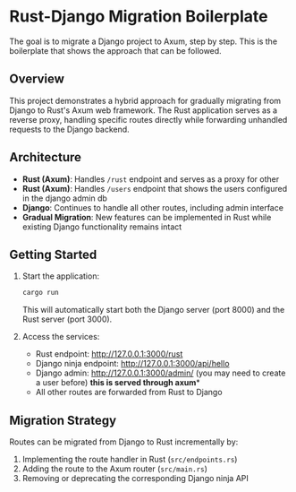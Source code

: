 # Rust-Django Migration Boilerplate

The goal is to migrate a Django project to Axum, step by step. This is the boilerplate that shows the approach that can be followed.

## Overview

This project demonstrates a hybrid approach for gradually migrating from Django to Rust's Axum web framework. The Rust application serves as a reverse proxy, handling specific routes directly while forwarding unhandled requests to the Django backend.

## Architecture

- **Rust (Axum)**: Handles `/rust` endpoint and serves as a proxy for other 
- **Rust (Axum)**: Handles `/users` endpoint that shows the users configured in the django admin db
- **Django**: Continues to handle all other routes, including admin interface
- **Gradual Migration**: New features can be implemented in Rust while existing Django functionality remains intact

## Getting Started

1. Start the application:
   ```bash
   cargo run
   ```
   This will automatically start both the Django server (port 8000) and the Rust server (port 3000).

2. Access the services:
   - Rust endpoint: http://127.0.0.1:3000/rust
   - Django ninja endpoint: http://127.0.0.1:3000/api/hello
   - Django admin: http://127.0.0.1:3000/admin/ (you may need to create a user before) **this is served through axum***
   - All other routes are forwarded from Rust to Django

## Migration Strategy

Routes can be migrated from Django to Rust incrementally by:
1. Implementing the route handler in Rust (`src/endpoints.rs`)
2. Adding the route to the Axum router (`src/main.rs`)
3. Removing or deprecating the corresponding Django ninja API

